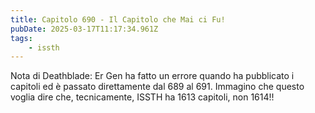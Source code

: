 ```yaml
---
title: Capitolo 690 - Il Capitolo che Mai ci Fu!
pubDate: 2025-03-17T11:17:34.961Z
tags:
    - issth
---
```



Nota di Deathblade: Er Gen ha fatto un errore quando ha pubblicato i capitoli ed è passato direttamente dal 689 al 691. Immagino che questo voglia dire che, tecnicamente, ISSTH ha 1613 capitoli, non 1614!!
                                


                                



